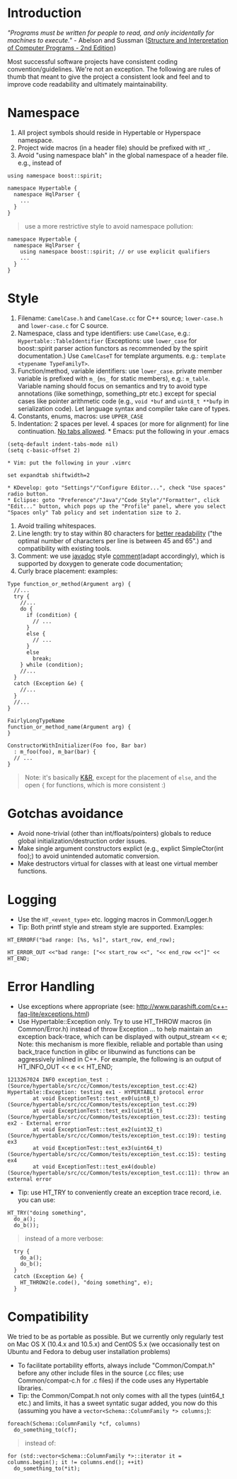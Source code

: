 

# Introduction #

_"Programs must be written for people to read, and only incidentally for machines to execute."_ - Abelson and Sussman (<a href='http://www.amazon.com/gp/product/0262011530?ie=UTF8&tag=ebagle-20&linkCode=as2&camp=1789&creative=9325&creativeASIN=0262011530'>Structure and Interpretation of Computer Programs - 2nd Edition</a><img src='http://www.assoc-amazon.com/e/ir?t=ebagle-20&l=as2&o=1&a=0262011530' alt='' border='0' width='1' height='1' />)

Most successful software projects have consistent coding convention/guidelines. We're not an exception. The following are rules of thumb that meant to give the project a consistent look and feel and to improve code readability and ultimately maintainability.


# Namespace #

  1. All project symbols should reside in Hypertable or Hyperspace namespace.
  1. Project wide macros (in a header file) should be prefixed with `HT_`.
  1. Avoid "using namespace blah" in the global namespace of a header file. e.g., instead of
```
using namespace boost::spirit;

namespace Hypertable {
  namespace HqlParser {
    ...
  }
}
```
> use a more restrictive style to avoid namespace pollution:
```
namespace Hypertable {
  namespace HqlParser {
    using namespace boost::spirit; // or use explicit qualifiers
    ...
  }
}
```

# Style #
  1. Filename: `CamelCase.h` and `CamelCase.cc` for C++ source; `lower-case.h` and `lower-case.c` for C source.
  1. Namespace, class and type identifiers: use `CamelCase`, e.g.: `Hypertable::TableIdentifier` (Exceptions: use `lower_case` for boost::spirit parser action functors as recommended by the spirit documentation.) Use `CamelCaseT` for template arguments. e.g.: `template <typename TypeFamilyT>`.
  1. Function/method, variable identifiers: use `lower_case`. private member variable is prefixed with `m_` (`ms_` for static members), e.g.: `m_table`. Variable naming should focus on semantics and try to avoid type annotations (like somethingp, something\_ptr etc.) except for special cases like pointer arithmetic code (e.g., `void *buf` and `uint8_t **bufp` in serialization code). Let language syntax and compiler take care of types.
  1. Constants, enums, macros: use `UPPER_CASE`
  1. Indentation: 2 spaces per level. 4 spaces (or more for alignment) for line continuation. [No tabs allowed](http://www.jwz.org/doc/tabs-vs-spaces.html).
    * Emacs: put the following in your .emacs
```
(setq-default indent-tabs-mode nil)
(setq c-basic-offset 2)
```
    * Vim: put the following in your .vimrc
```
set expandtab shiftwidth=2
```
    * KDevelop: goto "Settings"/"Configure Editor...", check "Use spaces" radio button.
    * Eclipse: goto "Preference"/"Java"/"Code Style"/"Formatter", click "Edit..." button, which pops up the "Profile" panel, where you select "Spaces only" Tab policy and set indentation size to 2.
  1. Avoid trailing whitespaces.
  1. Line length: try to stay within 80 characters for [better readability](http://psychology.wichita.edu/surl/usabilitynews/72/columns.asp) ("the optimal number of characters per line is between 45 and 65".) and compatibility with existing tools.
  1. Comment: we use [javadoc](http://java.sun.com/javadoc/writingdoccomments/index.html) style [comment](http://java.sun.com/docs/codeconv/html/CodeConventions.doc4.html)(adapt accordingly), which is supported by doxygen to generate code documentation;
  1. Curly brace placement: examples:
```
Type function_or_method(Argument arg) {
  //...
  try {
    //...
    do {
      if (condition) {
        // ...
      }
      else {
        // ...
      }
      else 
        break;
    } while (condition);
    //...
  }
  catch (Exception &e) {
    //...
  }
  //...
}
```
```
FairlyLongTypeName
function_or_method_name(Argument arg) {
}
```
```
ConstructorWithInitializer(Foo foo, Bar bar)
  : m_foo(foo), m_bar(bar) {
  // ...
}
```
> Note: it's basically [K&R](http://en.wikipedia.org/wiki/Indent_style#K.26R_style), except for the placement of `else`, and the open `{` for functions, which is more consistent :)

# Gotchas avoidance #
  * Avoid none-trivial (other than int/floats/pointers) globals to reduce global initialization/destruction order issues.
  * Make single argument constructors explict (e.g., explict SimpleCtor(int foo);) to avoid unintended automatic conversion.
  * Make destructors virtual for classes with at least one virtual member functions.

# Logging #
  * Use the `HT_<event_type>` etc. logging macros in Common/Logger.h
  * Tip: Both printf style and stream style are supported. Examples:
```
HT_ERRORF("bad range: [%s, %s]", start_row, end_row);
```
```
HT_ERROR_OUT <<"bad range: ["<< start_row <<", "<< end_row <<"]" << HT_END;
```

# Error Handling #

  * Use exceptions where appropriate (see: http://www.parashift.com/c++-faq-lite/exceptions.html)
  * Use Hypertable::Exception only. Try to use HT\_THROW macros (in Common/Error.h) instead of throw Exception ... to help maintain an exception back-trace, which can be displayed with output\_stream << e; Note: this mechanism is more flexible, reliable and portable than using back\_trace function in glibc or libunwind as functions can be aggressively inlined in C++. For example, the following is an output of HT\_INFO\_OUT << e << HT\_END;
```
1213267024 INFO exception_test : (Source/hypertable/src/cc/Common/tests/exception_test.cc:42) Hypertable::Exception: testing ex1 - HYPERTABLE protocol error
        at void ExceptionTest::test_ex0(uint8_t) (Source/hypertable/src/cc/Common/tests/exception_test.cc:29)
        at void ExceptionTest::test_ex1(uint16_t) (Source/hypertable/src/cc/Common/tests/exception_test.cc:23): testing ex2 - External error
        at void ExceptionTest::test_ex2(uint32_t) (Source/hypertable/src/cc/Common/tests/exception_test.cc:19): testing ex3
        at void ExceptionTest::test_ex3(uint64_t) (Source/hypertable/src/cc/Common/tests/exception_test.cc:15): testing ex4
        at void ExceptionTest::test_ex4(double) (Source/hypertable/src/cc/Common/tests/exception_test.cc:11): throw an external error
```
  * Tip: use HT\_TRY to conveniently create an exception trace record, i.e. you can use:
```
HT_TRY("doing something",
  do_a();
  do_b());
```
> instead of a more verbose:
```
  try {
    do_a();
    do_b();
  }
  catch (Exception &e) {
    HT_THROW2(e.code(), "doing something", e);
  }
```

# Compatibility #

We tried to be as portable as possible. But we currently only regularly test on Mac OS X (10.4.x and 10.5.x) and CentOS 5.x (we occasionally test on Ubuntu and Fedora to debug user installation problems)
  * To facilitate portability efforts, always include "Common/Compat.h" before any other include files in the source (.cc files; use Common/compat-c.h for .c files) if the code uses any Hypertable libraries.
  * Tip: the Common/Compat.h not only comes with all the types (uint64\_t etc.) and limits, it has a sweet syntatic sugar added, you now do this (assuming you have a `vector<Schema::ColumnFamily *> columns;`):
```
foreach(Schema::ColumnFamily *cf, columns)
  do_something_to(cf);
```
> instead of:
```
for (std::vector<Schema::ColumnFamily *>::iterator it = columns.begin(); it != columns.end(); ++it)
  do_something_to(*it);
```